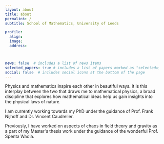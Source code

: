 ```yaml
---
layout: about
title: about
permalink: /
subtitle: School of Mathematics, University of Leeds

profile:
  align:
  image:
  address:



news: false  # includes a list of news items
selected_papers: true # includes a list of papers marked as "selected={true}"
social: false  # includes social icons at the bottom of the page
---
```


Physics and mathematics inspire each other in beautiful ways. It is this interplay between the two that draws me to mathematical physics, a broad discipline that explores how mathematical ideas help us gain insights into the physical laws of nature.

I am currently working towards my PhD under the guidance of Prof. Frank Nijhoff and Dr. Vincent Caudrelier.

Previously, I have worked on aspects of chaos in field theory and gravity as a part of my Master's thesis work under the guidance of the wonderful Prof. Spenta Wadia.
